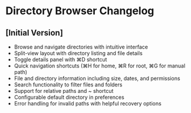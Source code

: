 # Directory Browser Changelog

## [Initial Version] 

- Browse and navigate directories with intuitive interface
- Split-view layout with directory listing and file details
- Toggle details panel with ⌘D shortcut
- Quick navigation shortcuts (⌘H for home, ⌘R for root, ⌘G for manual path)
- File and directory information including size, dates, and permissions
- Search functionality to filter files and folders
- Support for relative paths and ~ shortcut
- Configurable default directory in preferences
- Error handling for invalid paths with helpful recovery options